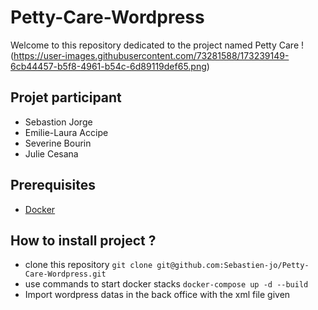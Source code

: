 # Petty-Care-Wordpress

Welcome to this repository dedicated to the project named Petty Care !
(https://user-images.githubusercontent.com/73281588/173239149-6cb44457-b5f8-4961-b54c-6d89119def65.png)

## Projet participant

- Sebastion Jorge
- Emilie-Laura Accipe
- Severine Bourin
- Julie Cesana

## Prerequisites

* [Docker](https://www.docker.com/)

## How to install project ?

* clone this repository ``git clone git@github.com:Sebastien-jo/Petty-Care-Wordpress.git``
* use commands to start docker stacks ``docker-compose up -d --build``
* Import wordpress datas in the back office with the xml file given
